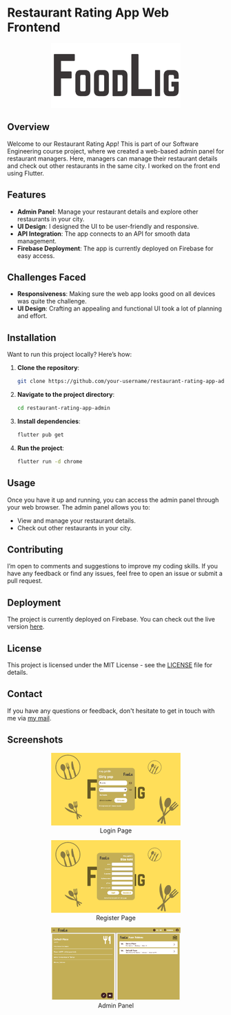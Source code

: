 # Restaurant Rating App Web Frontend

<p align="center">
  <img src="frontend/assets/images/app_logo.png" alt="FoodLig" width="300"/>
</p>

## Overview

Welcome to our Restaurant Rating App! This is part of our Software Engineering course project, where we created a web-based admin panel for restaurant managers. Here, managers can manage their restaurant details and check out other restaurants in the same city. I worked on the front end using Flutter.

## Features

- **Admin Panel**: Manage your restaurant details and explore other restaurants in your city.
- **UI Design**: I designed the UI to be user-friendly and responsive.
- **API Integration**: The app connects to an API for smooth data management.
- **Firebase Deployment**: The app is currently deployed on Firebase for easy access.

## Challenges Faced

- **Responsiveness**: Making sure the web app looks good on all devices was quite the challenge.
- **UI Design**: Crafting an appealing and functional UI took a lot of planning and effort.

## Installation

Want to run this project locally? Here’s how:

1. **Clone the repository**:
    ```sh
    git clone https://github.com/your-username/restaurant-rating-app-admin.git
    ```
2. **Navigate to the project directory**:
    ```sh
    cd restaurant-rating-app-admin
    ```
3. **Install dependencies**:
    ```sh
    flutter pub get
    ```
4. **Run the project**:
    ```sh
    flutter run -d chrome
    ```

## Usage

Once you have it up and running, you can access the admin panel through your web browser. The admin panel allows you to:

- View and manage your restaurant details.
- Check out other restaurants in your city.

## Contributing

I’m open to comments and suggestions to improve my coding skills. If you have any feedback or find any issues, feel free to open an issue or submit a pull request.

## Deployment

The project is currently deployed on Firebase. You can check out the live version [here](https://restaurant-rating-fronte-84130.web.app/#/).

## License

This project is licensed under the MIT License - see the [LICENSE](LICENSE) file for details.

## Contact

If you have any questions or feedback, don't hesitate to get in touch with me via [my mail](ozgurcansizz@outlook.com).

## Screenshots

<p align="center">
  <img src="screenshots/login.png" alt="Login Page" width="300"/>
  <br>
  Login Page
</p>

<p align="center">
  <img src="screenshots/register.png" alt="Register Page" width="300"/>
  <br>
  Register Page
</p>

<p align="center">
  <img src="screenshots/home.png" alt="Admin Panel" width="300"/>
  <br>
  Admin Panel
</p>
